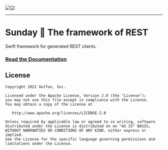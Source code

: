 [![CI](https://github.com/outfoxx/sunday-swift/actions/workflows/build-test.yml/badge.svg)](https://github.com/outfoxx/sunday-swift/actions/workflows/build-test.yml)

---

# Sunday 🙏 The framework of REST

Swift framework for generated REST clients.

### [Read the Documentation](https://outfoxx.github.io/sunday)


License
-------

    Copyright 2021 Outfox, Inc.

    Licensed under the Apache License, Version 2.0 (the "License");
    you may not use this file except in compliance with the License.
    You may obtain a copy of the License at

       http://www.apache.org/licenses/LICENSE-2.0

    Unless required by applicable law or agreed to in writing, software
    distributed under the License is distributed on an "AS IS" BASIS,
    WITHOUT WARRANTIES OR CONDITIONS OF ANY KIND, either express or implied.
    See the License for the specific language governing permissions and
    limitations under the License.
